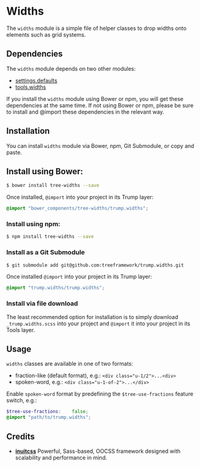 # Widths

The `widths` module is a simple file of helper classes to drop widths onto
elements such as grid systems.

## Dependencies

The `widths` module depends on two other modules:

* [settings.defaults](https://github.com/treeframework/settings.defaults)
* [tools.widths](https://github.com/treeframework/tools.widths)

If you install the `widths` module  using Bower or npm, you will get these
dependencies at the same time. If not using Bower or npm, please be sure to
install and @import these dependencies in the relevant way.

## Installation

You can install `widths` module via Bower, npm, Git Submodule, or copy and
paste.

## Install using Bower:

```sh
$ bower install tree-widths --save
```

Once installed, `@import` into your project in its Trump layer:

```scss
@import "bower_components/tree-widths/trump.widths";
```

### Install using npm:

```sh
$ npm install tree-widths --save
```

### Install as a Git Submodule

```sh
$ git submodule add git@github.com:treeframework/trump.widths.git
```

Once installed `@import` into your project in its Trump layer:

```scss
@import "trump.widths/trump.widths";
```

### Install via file download

The least recommended option for installation is to simply download
`_trump.widths.scss` into your project and `@import` it into your project in its
Tools layer.

## Usage

`widths` classes are available in one of two formats:

* fraction-like (default format), e.g.: `<div class="u-1/2">...<div>`
* spoken-word, e.g.: `<div class="u-1-of-2">...</div>`

Enable `spoken-word` format by predefining the `$tree-use-fractions` feature
switch, e.g.:

```scss
$tree-use-fractions:    false;
@import "path/to/trump.widths";
```

## Credits

* **[inuitcss](https://github.com/inuitcss)** Powerful, Sass-based, OOCSS
framework designed with scalability and performance in mind.
